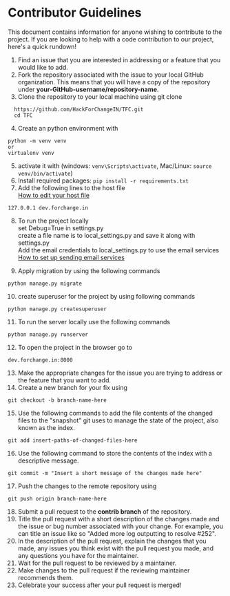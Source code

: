 # Contributor Guidelines
  This document contains information for anyone wishing to contribute to the project. If you are looking to help with a code contribution to our project, here's a quick rundown!

  1. Find an issue that you are interested in addressing or a feature that you would like to add.  
  2. Fork the repository associated with the issue to your local GitHub organization. This means that you will have a copy of the repository under **your-GitHub-username/repository-name**.  
  3. Clone the repository to your local machine using git clone  
  ```
    https://github.com/HackForChangeIN/TFC.git
    cd TFC
  ```
  4. Create an python environment with  
  ```  
  python -m venv venv  
  or  
  virtualenv venv 
  ```    
  5. activate it with (windows: ```venv\Scripts\activate```, Mac/Linux: ```source venv/bin/activate```)  
  6. Install required packages:  ```pip install -r requirements.txt```   
  7. Add the following lines to the host file   
  [How to edit your host file](https://docs.rackspace.com/support/how-to/modify-your-hosts-file/)    
  ```  
  127.0.0.1	dev.forchange.in  
  ```  
  8. To run the project locally  
      set Debug=True in settings.py      
      create a file name is to local_settings.py and save it along with settings.py  
    Add the email credentials to local_settings.py to use the email services  
    [How to set up  sending email services](https://www.geeksforgeeks.org/setup-sending-email-in-django-project/)

  9. Apply migration by using the following commands  
  ```  
  python manage.py migrate  
  ```  
  10. create superuser for the project by using following commands  
  ```  
  python manage.py createsuperuser  
  ```  
  11. To run the server locally use the following commands  
  ```  
  python manage.py runserver  
  ```  
  12. To open the project in the browser go to     
  ``` 
  dev.forchange.in:8000  
  ```   
  13. Make the appropriate changes for the issue you are trying to address or the feature that you want to add.  
  14. Create a new branch for your fix using  
  ```   
  git checkout -b branch-name-here  
  ```    
  15. Use the following commands to add the file contents of the changed files to the "snapshot" git uses to manage the state of the project, also known as the index.   
  ```  
  git add insert-paths-of-changed-files-here  
  ```  
     
  16. Use the following command to store the contents of the index with a descriptive message.
  ```  
  git commit -m "Insert a short message of the changes made here"  
  ```     
  17. Push the changes to the remote repository using 
  ```  
  git push origin branch-name-here  
  ```    
  18. Submit a pull request to the **contrib branch** of the repository.  
  19.  Title the pull request with a short description of the changes made and the issue or bug number associated with your change. For example, you can title an issue like so "Added more log outputting to resolve #252".  
  20. In the description of the pull request, explain the changes that you made, any issues you think exist with the pull request you made, and any questions you have for the maintainer.  
  21. Wait for the pull request to be reviewed by a maintainer.  
  22. Make changes to the pull request if the reviewing maintainer recommends them.  
  23. Celebrate your success after your pull request is merged!  
  


